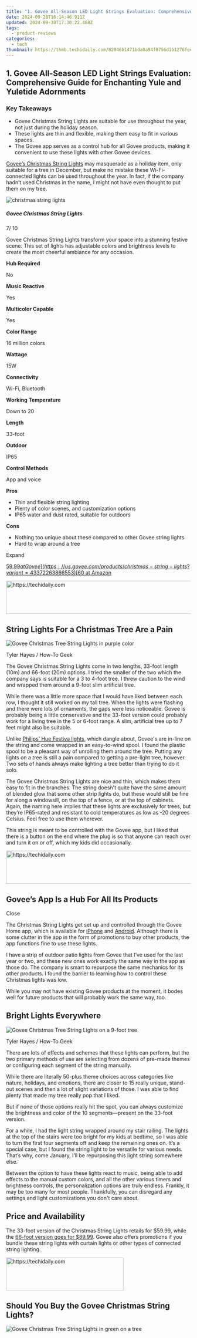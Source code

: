 ```yaml
---
title: "1. Govee All-Season LED Light Strings Evaluation: Comprehensive Guide for Enchanting Yule and Yuletide Adornments"
date: 2024-09-28T16:14:46.911Z
updated: 2024-09-30T17:30:22.468Z
tags:
  - product-reviews
categories:
  - tech
thumbnail: https://thmb.techidaily.com/82946b1471bda0a94f0756d1b1276fee19eddaa4566634791522addb362bdc3b.jpg
---
```


## 1. Govee All-Season LED Light Strings Evaluation: Comprehensive Guide for Enchanting Yule and Yuletide Adornments

### Key Takeaways

* Govee Christmas String Lights are suitable for use throughout the year, not just during the holiday season.
* These lights are thin and flexible, making them easy to fit in various spaces.
* The Govee app serves as a control hub for all Govee products, making it convenient to use these lights with other Govee devices.

[Govee’s Christmas String Lights](https://www.amazon.com/Govee-Christmas-Decorations-Waterproof-Lighting/dp/B0CCYSDP2V?linkCode=df0&hvadid=675638092015&hvpos=&hvnetw=g&hvrand=840311576487904768&hvpone=&hvptwo=&hvqmt=&hvdev=c&hvdvcmdl=&hvlocint=&hvlocphy=9031266&hvtargid=pla-2246380467818&mcid=ae51b8fe163b34ad8c4b196c37e0bae7&th=1&tag=hotoge-20&ascsubtag=UUhtgUeUpU2001015&asc%5Frefurl=https%3A%2F%2Fwww.howtogeek.com%2Fgovee-christmas-string-lights-review%2F&asc%5Fcampaign=Affiliate) may masquerade as a holiday item, only suitable for a tree in December, but make no mistake these Wi-Fi-connected lights can be used throughout the year. In fact, if the company hadn’t used Christmas in the name, I might not have even thought to put them on my tree.

![christmas string lights](https://static1.howtogeekimages.com/wordpress/wp-content/uploads/2023/11/id-3_dad0d50b-e6f7-41d4-b970-5e813463a055_1800x1800.jpg) 

#####  Govee Christmas String Lights

7/ 10 

Govee Christmas String Lights transform your space into a stunning festive scene. This set of lights has adjustable colors and brightness levels to create the most cheerful ambiance for any occasion.

**Hub Required** 

 No 

**Music Reactive** 

 Yes 

**Multicolor Capable** 

 Yes 

**Color Range** 

 16 million colors 

**Wattage** 

 15W 

**Connectivity** 

 Wi-Fi, Bluetooth 

**Working Temperature** 

 Down to 20 

**Length** 

 33-foot 

**Outdoor** 

 IP65 

**Control Methods** 

 App and voice 

**Pros** 
* Thin and flexible string lighting
* Plenty of color scenes, and customization options
* IP65 water and dust rated, suitable for outdoors

**Cons** 
* Nothing too unique about these compared to other Govee string lights
* Hard to wrap around a tree

Expand 

[$59.99 at Govee](https://us.govee.com/products/christmas-string-lights?variant=43372263866553) [$60 at Amazon](https://www.amazon.com/Govee-Christmas-Decorations-Waterproof-Lighting/dp/B0CCYSDP2V?linkCode=df0&hvadid=675638092015&hvpos=&hvnetw=g&hvrand=840311576487904768&hvpone=&hvptwo=&hvqmt=&hvdev=c&hvdvcmdl=&hvlocint=&hvlocphy=9031266&hvtargid=pla-2246380467818&mcid=ae51b8fe163b34ad8c4b196c37e0bae7&th=1&tag=hotoge-20&ascsubtag=UUhtgUeUpU2001015&asc%5Frefurl=https%3A%2F%2Fwww.howtogeek.com%2Fgovee-christmas-string-lights-review%2F&asc%5Fcampaign=Affiliate) 

<!-- affiliate ads begin -->
<a href="https://appsumo.8odi.net/c/5597632/2100538/7443" target="_top" id="2100538">
  <img src="//a.impactradius-go.com/display-ad/7443-2100538" border="0" alt="https://techidaily.com" width="728" height="90"/>
</a>
<img height="0" width="0" src="https://appsumo.8odi.net/i/5597632/2100538/7443" style="position:absolute;visibility:hidden;" border="0" />
<!-- affiliate ads end -->

##  String Lights For a Christmas Tree Are a Pain

![Govee Christmas Tree String Lights in purple color](https://static1.howtogeekimages.com/wordpress/wp-content/uploads/wm/2023/11/govee-christmas-tree-string-lights-in-purple-color.jpg) 

Tyler Hayes / How-To Geek

 The Govee Christmas String Lights come in two lengths, 33-foot length (10m) and 66-foot (20m) options. I tried the smaller of the two which the company says is suitable for a 3 to 4-foot tree. I threw caution to the wind and wrapped them around a 9-foot slim artificial tree.

 While there was a little more space that I would have liked between each row, I thought it still worked on my tall tree. When the lights were flashing and there were lots of ornaments, the gaps were less noticeable. Govee is probably being a little conservative and the 33-foot version could probably work for a living tree in the 5 or 6-foot range. A slim, artificial tree up to 7 feet might also be suitable.

 Unlike [Philips’ Hue Festiva lights](https://www.amazon.com/dp/B0CGYJDTN7?th=1&tag=hotoge-20&ascsubtag=UUhtgUeUpU2001015&asc%5Frefurl=https%3A%2F%2Fwww.howtogeek.com%2Fgovee-christmas-string-lights-review%2F&asc%5Fcampaign=Affiliate), which dangle about, Govee's are in-line on the string and come wrapped in an easy-to-wind spool. I found the plastic spool to be a pleasant way of unrolling them around the tree. Putting any lights on a tree is still a pain compared to getting a pre-light tree, however. Two sets of hands always make lighting a tree better than trying to do it solo.

 The Govee Christmas String Lights are nice and thin, which makes them easy to fit in the branches. The string doesn't quite have the same amount of blended glow that some other strip lights do, but these would still be fine for along a windowsill, on the top of a fence, or at the top of cabinets. Again, the naming here implies that these lights are exclusively for trees, but they’re IP65-rated and resistant to cold temperatures as low as -20 degrees Celsius. Feel free to use them wherever.

 This string is meant to be controlled with the Govee app, but I liked that there is a button on the end where the plug is so that anyone can reach over and turn it on or off, which my kids did occasionally.

<!-- affiliate ads begin -->
<a href="https://appsumo.8odi.net/c/5597632/2049379/7443" target="_top" id="2049379">
  <img src="//a.impactradius-go.com/display-ad/7443-2049379" border="0" alt="https://techidaily.com" width="728" height="90"/>
</a>
<img height="0" width="0" src="https://appsumo.8odi.net/i/5597632/2049379/7443" style="position:absolute;visibility:hidden;" border="0" />
<!-- affiliate ads end -->

##  Govee’s App Is a Hub For All Its Products

Close 

 The Christmas String Lights get set up and controlled through the Govee Home app, which is available for [iPhone](https://apps.apple.com/us/app/govee-home/id1395696823) and [Android](https://www.anrdoezrs.net/links/3607085/type/dlg/sid/UUhtgUeUpU2001015/https://play.google.com/store/apps/details?id=com.govee.home&hl=en%5FUS&gl=US). Although there is some clutter in the app in the form of promotions to buy other products, the app functions fine to use these lights.

 I have a strip of outdoor patio lights from Govee that I’ve used for the last year or two, and these new ones work exactly the same way in the app as those do. The company is smart to repurpose the same mechanics for its other products. I found the barrier to learning how to control these Christmas lights was low.

 While you may not have existing Govee products at the moment, it bodes well for future products that will probably work the same way, too.

##  Bright Lights Everywhere

![Govee Christmas Tree String Lights on a 9-foot tree](https://static1.howtogeekimages.com/wordpress/wp-content/uploads/wm/2023/11/govee-christmas-tree-string-lights-on-a-9-foot-tree.jpg) 

Tyler Hayes / How-To Geek

 There are lots of effects and schemes that these lights can perform, but the two primary methods of use are selecting from dozens of pre-made themes or configuring each segment of the string manually.

 While there are literally 50-plus theme choices across categories like nature, holidays, and emotions, there are closer to 15 really unique, stand-out scenes and then a lot of slight variations of those. I was able to find plenty that made my tree really pop that I liked.

 But if none of those options really hit the spot, you can always customize the brightness and color of the 10 segments—present on the 33-foot version.

 For a while, I had the light string wrapped around my stair railing. The lights at the top of the stairs were too bright for my kids at bedtime, so I was able to turn the first four segments off and keep the remaining ones on. It’s a special case, but I found the string light to be versatile for various needs. That’s why, come January, I’ll be repurposing this light string somewhere else.

 Between the option to have these lights react to music, being able to add effects to the manual custom colors, and all the other various timers and brightness controls, the personalization options are truly endless. Frankly, it may be too many for most people. Thankfully, you can disregard any settings and light customizations you don't care about.

##  Price and Availability

 The 33-foot version of the Christmas String Lights retails for $59.99, while the [66-foot version goes for $89.99](https://us.govee.com/products/christmas-string-lights?variant=43372263899321). Govee also offers promotions if you bundle these string lights with curtain lights or other types of connected string lighting.

<!-- affiliate ads begin -->
<a href="https://wigfever.sjv.io/c/5597632/2014857/22899" target="_top" id="2014857">
  <img src="//a.impactradius-go.com/display-ad/22899-2014857" border="0" alt="https://techidaily.com" width="320" height="90"/>
</a>
<img height="0" width="0" src="https://wigfever.sjv.io/i/5597632/2014857/22899" style="position:absolute;visibility:hidden;" border="0" />
<!-- affiliate ads end -->

##  Should You Buy the Govee Christmas String Lights?

![Govee Christmas Tree String Lights in green on a tree](https://static1.howtogeekimages.com/wordpress/wp-content/uploads/wm/2023/11/govee-christmas-tree-string-lights-in-green-on-a-tree.JPG) 

<!-- affiliate ads begin -->
<span id="2135472">
					<video width="864" height="1536" style="cursor:pointer"
           poster="//a.impactradius-go.com/display-clicktoplayimage/2135472.png"
           onclick="if(!this.playClicked){this.play();this.setAttribute('controls',true);this.playClicked=true;}">
	   <source src="//a.impactradius-go.com/display-ad/18498-2135472">
	   <img src="//a.impactradius-go.com/display-clicktoplayimage/2135472.png" style="border: none; height: 100%; width: 100%; object-fit: contain">
	</video>
	<div style="width:540px;text-align:center"><a href="javascript:window.open(decodeURIComponent('https%3A%2F%2Funicoeye.pxf.io%2Fc%2F5597632%2F2135472%2F18498'), '_blank');void(0);">Click here</a></div>
</span>
<img height="0" width="0" src="https://imp.pxf.io/i/5597632/2135472/18498" style="position:absolute;visibility:hidden;" border="0" />
<!-- affiliate ads end -->

Tyler Hayes / How-To Geek

 The [Govee Christmas String Lights](https://www.amazon.com/Govee-Christmas-Decorations-Waterproof-Lighting/dp/B0CCYSDP2V?linkCode=df0&hvadid=675638092015&hvpos=&hvnetw=g&hvrand=840311576487904768&hvpone=&hvptwo=&hvqmt=&hvdev=c&hvdvcmdl=&hvlocint=&hvlocphy=9031266&hvtargid=pla-2246380467818&mcid=ae51b8fe163b34ad8c4b196c37e0bae7&th=1&tag=hotoge-20&ascsubtag=UUhtgUeUpU2001015&asc%5Frefurl=https%3A%2F%2Fwww.howtogeek.com%2Fgovee-christmas-string-lights-review%2F&asc%5Fcampaign=Affiliate) worked well both on my tree and around the house. But because they have access to the same lighting scenes as pretty much every other multi-color string light from Govee, their attractiveness really hinges on their thin construction and price point. If you need a string light that’s thin and flexible, this is a solid option. If one of Govee’s other string lights goes on sale, that might be a better choice.

 The product itself is a fine way to add Wi-Fi-connected lights to a Christmas tree, though adding any string lights to a tree is an exercise in frustration.

![christmas string lights](https://static1.howtogeekimages.com/wordpress/wp-content/uploads/2023/11/id-3_dad0d50b-e6f7-41d4-b970-5e813463a055_1800x1800.jpg) 

#####  Govee Christmas String Lights

7/ 10 

Govee Christmas String Lights transform your space into a stunning festive scene. This set of lights has adjustable colors and brightness levels to create the most cheerful ambiance for any occasion.

[$59.99 at Govee](https://us.govee.com/products/christmas-string-lights?variant=43372263866553) [$60 at Amazon](https://www.amazon.com/Govee-Christmas-Decorations-Waterproof-Lighting/dp/B0CCYSDP2V?linkCode=df0&hvadid=675638092015&hvpos=&hvnetw=g&hvrand=840311576487904768&hvpone=&hvptwo=&hvqmt=&hvdev=c&hvdvcmdl=&hvlocint=&hvlocphy=9031266&hvtargid=pla-2246380467818&mcid=ae51b8fe163b34ad8c4b196c37e0bae7&th=1&tag=hotoge-20&ascsubtag=UUhtgUeUpU2001015&asc%5Frefurl=https%3A%2F%2Fwww.howtogeek.com%2Fgovee-christmas-string-lights-review%2F&asc%5Fcampaign=Affiliate)

<ins class="adsbygoogle"
     style="display:block"
     data-ad-format="autorelaxed"
     data-ad-client="ca-pub-7571918770474297"
     data-ad-slot="1223367746"></ins>

<ins class="adsbygoogle"
     style="display:block"
     data-ad-client="ca-pub-7571918770474297"
     data-ad-slot="8358498916"
     data-ad-format="auto"
     data-full-width-responsive="true"></ins>

<span class="atpl-alsoreadstyle">Also read:</span>
<div><ul>
<li><a href="https://fox-helps.techidaily.com/new-transform-your-tiktok-content-with-expert-number-manipulation/"><u>[New] Transform Your TikTok Content with Expert Number Manipulation</u></a></li>
<li><a href="https://facebook-record-videos.techidaily.com/updated-match-your-mentality-unveil-your-youtuber-type-through-6-quizzes/"><u>[Updated] Match Your Mentality Unveil Your YouTuber Type Through 6 Quizzes</u></a></li>
<li><a href="https://discover-helper.techidaily.com/1-professionelle-hd-video-umwandlungssoftware-fur-mac-perfekt-fur-avchd-m2ts-mkv-und-flv/"><u>1. Professionelle HD-Video-Umwandlungssoftware Für Mac: Perfekt Für AVCHD, M2TS, MKV Und FLV</u></a></li>
<li><a href="https://discover-helper.techidaily.com/pc-10/"><u>精選PC影片編輯器: 10款頂級版本，改善你的视频制作流程</u></a></li>
<li><a href="https://solve-manuals.techidaily.com/a-retrospective-journey-through-2018-what-has-changed-thought-leadership-at-abbyy-blog/"><u>A Retrospective Journey Through 2018: What Has Changed? | Thought Leadership at ABBYY Blog</u></a></li>
<li><a href="https://discover-helper.techidaily.com/best-no-cost-artificial-intelligence-programs-for-revitalizing-antique-photographs-top-10-selections/"><u>Best No-Cost Artificial Intelligence Programs for Revitalizing Antique Photographs: Top 10 Selections</u></a></li>
<li><a href="https://discover-alternatives.techidaily.com/comparative-study-apples-imovie-and-final-cut-pro-deciding-your-preferred-mac-based-video-editing-software/"><u>Comparative Study: Apple's iMovie and Final Cut Pro - Deciding Your Preferred Mac-Based Video Editing Software</u></a></li>
<li><a href="https://hardware-help.techidaily.com/elite-performance-meets-luxury-design-comprehensive-review-of-the-gigabyte-aorus-fo32u2p-oled-monitor-for-gamers/"><u>Elite Performance Meets Luxury Design: Comprehensive Review of the Gigabyte AORUS FO32U2P OLED Monitor for Gamers</u></a></li>
<li><a href="https://discover-helper.techidaily.com/get-your-free-h265-hevc-encoder-to-enhance-4k-and-8k-video-experience/"><u>Get Your Free H.265 HEVC Encoder to Enhance 4K & 8K Video Experience</u></a></li>
<li><a href="https://ios-pokemon-go.techidaily.com/in-2024-a-working-guide-for-pachirisu-pokemon-go-map-on-apple-iphone-14-pro-max-drfone-by-drfone-virtual-ios/"><u>In 2024, A Working Guide For Pachirisu Pokemon Go Map On Apple iPhone 14 Pro Max | Dr.fone</u></a></li>
<li><a href="https://discover-helper.techidaily.com/is-av1-video-compatibility-available-with-plex-media-server-learn-the-process/"><u>Is AV1 Video Compatibility Available with Plex Media Server? Learn the Process</u></a></li>
<li><a href="https://program-issues.techidaily.com/master-the-battlefield-5-experience-overcome-lag-using-this-essential-checklist/"><u>Master the Battlefield 5 Experience - Overcome Lag Using This Essential Checklist</u></a></li>
<li><a href="https://extra-tips.techidaily.com/swapping-streams-saving-songs-cross-service-shuffling/"><u>Swapping Streams, Saving Songs Cross-Service Shuffling</u></a></li>
<li><a href="https://discover-helper.techidaily.com/top-des-10-applications-de-conversion-video-sans-frais-sur-windows-10-selection-officielle-pour-lannee-2023/"><u>Top Des 10 Applications De Conversion Vidéo Sans Frais Sur Windows 10 - Sélection Officielle Pour L'année 2023</u></a></li>
</ul></div>

